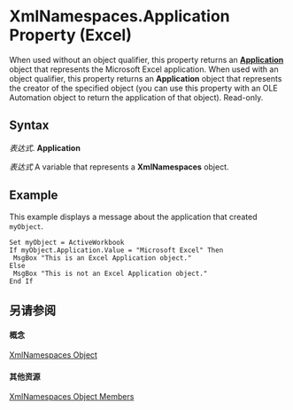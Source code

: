 
# XmlNamespaces.Application Property (Excel)

When used without an object qualifier, this property returns an  **[Application](19b73597-5cf9-4f56-8227-b5211f657f6f.md)** object that represents the Microsoft Excel application. When used with an object qualifier, this property returns an **Application** object that represents the creator of the specified object (you can use this property with an OLE Automation object to return the application of that object). Read-only.


## Syntax

 _表达式_. **Application**

 _表达式_ A variable that represents a **XmlNamespaces** object.


## Example

This example displays a message about the application that created  `myObject`.


```
Set myObject = ActiveWorkbook 
If myObject.Application.Value = "Microsoft Excel" Then 
 MsgBox "This is an Excel Application object." 
Else 
 MsgBox "This is not an Excel Application object." 
End If
```


## 另请参阅


#### 概念


[XmlNamespaces Object](430f6773-2be5-8312-cd67-afb703ab0782.md)
#### 其他资源


[XmlNamespaces Object Members](http://msdn.microsoft.com/library/56c69891-4689-b0a1-4e54-606a9bc2772e%28Office.15%29.aspx)